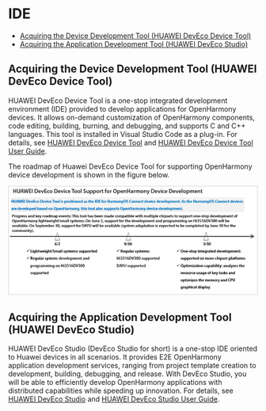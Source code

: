 # IDE<a name="EN-US_TOPIC_0000001128361880"></a>

-   [Acquiring the Device Development Tool \(HUAWEI DevEco Device Tool\)](#section2452141120244)
-   [Acquiring the Application Development Tool \(HUAWEI DevEco Studio\)](#section0904101019258)

## Acquiring the Device Development Tool \(HUAWEI DevEco Device Tool\)<a name="section2452141120244"></a>

HUAWEI DevEco Device Tool is a one-stop integrated development environment \(IDE\) provided to develop applications for OpenHarmony devices. It allows on-demand customization of OpenHarmony components, code editing, building, burning, and debugging, and supports C and C++ languages. This tool is installed in Visual Studio Code as a plug-in. For details, see  [HUAWEI DevEco Device Tool](https://device.harmonyos.com/en/ide)  and  [HUAWEI DevEco Device Tool User Guide](https://device.harmonyos.com/en/docs/ide/user-guides/service_introduction-0000001050166905).

The roadmap of Huawei DevEco Device Tool for supporting OpenHarmony device development is shown in the figure below.

![](figure/3-22.png)

## Acquiring the Application Development Tool \(HUAWEI DevEco Studio\)<a name="section0904101019258"></a>

HUAWEI DevEco Studio \(DevEco Studio for short\) is a one-stop IDE oriented to Huawei devices in all scenarios. It provides E2E OpenHarmony application development services, ranging from project template creation to development, building, debugging, and release. With DevEco Studio, you will be able to efficiently develop OpenHarmony applications with distributed capabilities while speeding up innovation. For details, see  [HUAWEI DevEco Studio](https://developer.harmonyos.com/en/develop/deveco-studio)  and  [HUAWEI DevEco Studio User Guide](https://developer.harmonyos.com/en/docs/documentation/doc-guides/tools_overview-0000001053582387).


